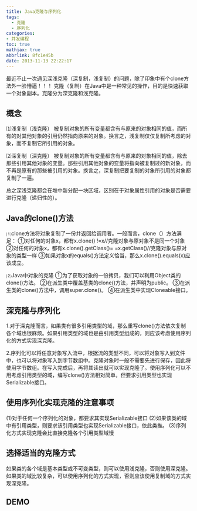 ```yaml
---
title: Java克隆与序列化
tags:
  - 克隆
  - 序列化
categories: 
- 并发编程
toc: true
mathjax: true
abbrlink: 8fc1e45b
date: 2013-11-13 22:22:17
---
```


最近不止一次遇见深浅克隆（深复制，浅复制）的问题，除了印象中有个clone方法外一脸懵逼！！！
克隆（复制）在Java中是一种常见的操作，目的是快速获取一个对象副本。克隆分为深克隆和浅克隆。

## 概念

⑴浅复制（浅克隆）
被复制对象的所有变量都含有与原来的对象相同的值，而所有的对其他对象的引用仍然指向原来的对象。换言之，浅复制仅仅复制所考虑的对象，而不复制它所引用的对象。

⑵深复制（深克隆）
被复制对象的所有变量都含有与原来的对象相同的值，除去那些引用其他对象的变量。那些引用其他对象的变量将指向被复制过的新对象，而不再是原有的那些被引用的对象。换言之，深复制把要复制的对象所引用的对象都复制了一遍。

总之深浅克隆都会在堆中新分配一块区域，区别在于对象属性引用的对象是否需要进行克隆（递归性的）。

## Java的clone()方法

⑴clone方法将对象复制了一份并返回给调用者。一般而言，clone（）方法满足：
①对任何的对象x，都有x.clone() !=x//克隆对象与原对象不是同一个对象
②对任何的对象x，都有x.clone().getClass()= =x.getClass()//克隆对象与原对象的类型一样
③如果对象x的equals()方法定义恰当，那么x.clone().equals(x)应该成立。

⑵Java中对象的克隆
①为了获取对象的一份拷贝，我们可以利用Object类的clone()方法。 
②在派生类中覆盖基类的clone()方法，并声明为public。 
③在派生类的clone()方法中，调用super.clone()。 
④在派生类中实现Cloneable接口。

## 深克隆与序列化

1.对于深克隆而言，如果类有很多引用类型的域，那么重写clone()方法依次复制各个域也很麻烦。如果引用类型的域也是由引用类型组成的，则应该考虑使用序列化的方式实现深克隆。

2.序列化可以将任意对象写入流中，根据流的类型不同，可以将对象写入到文件中，也可以将对象写入到字节数组中。克隆对象时一般不需要先进行保存，因此将使用字节数组。在写入完成后，再将其读出就可以实现克隆了。使用序列化可以不用考虑引用类型的域，编写clone()方法相对简单，但要求引用类型也实现Serializable接口。

## 使用序列化实现克隆的注意事项

(1)对于任何一个序列化的对象，都要求其实现Serializable接口
(2)如果该类的域中有引用类型，则要求该引用类型也实现Serializable接口，依此类推。
(3)序列化方式实现克隆会比直接克隆各个引用类型域慢

## 选择适当的克隆方式

如果类的各个域是基本类型或不可变类型，则可以使用浅克隆，否则使用深克隆。如果类的域比较复杂，可以使用序列化的方式实现，否则应该使用复制域的方式实现深克隆。  

## DEMO

